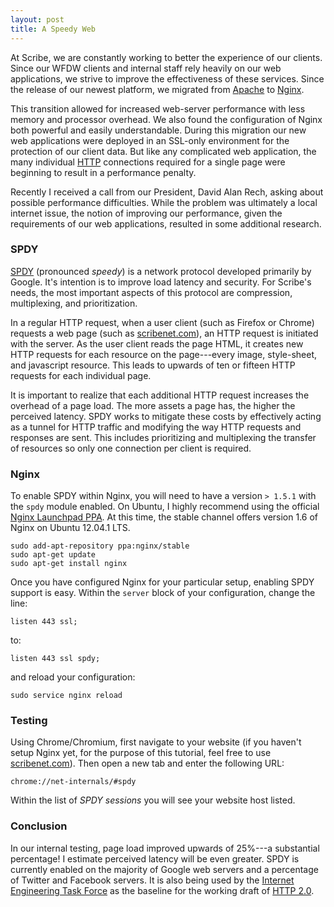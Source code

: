 ```yaml
---
layout: post
title: A Speedy Web
---
```


At Scribe, we are constantly working to better the experience of our clients. Since our WFDW clients and internal staff rely heavily on our web applications, we strive to improve the effectiveness of these services. Since the release of our newest platform, we migrated from [Apache](http://en.wikipedia.org/wiki/Apache_HTTP_Server) to [Nginx](http://en.wikipedia.org/wiki/Nginx). 

This transition allowed for increased web-server performance with less memory and processor overhead. We also found the configuration of Nginx both powerful and easily understandable. During this migration our new web applications were deployed in an SSL-only environment for the protection of our client data. But like any complicated web application, the many individual [HTTP](http://en.wikipedia.org/wiki/HTTP) connections required for a single page were beginning to result in a performance penalty.

Recently I received a call from our President, David Alan Rech, asking about possible performance difficulties. While the problem was ultimately a local internet issue, the notion of improving our performance, given the requirements of our web applications, resulted in some additional research. 

### SPDY

[SPDY](http://en.wikipedia.org/wiki/SPDY) (pronounced *speedy*) is a network protocol developed primarily by Google. It's intention is to improve load latency and security. For Scribe's needs, the most important aspects of this protocol are compression, multiplexing, and prioritization. 

In a regular HTTP request, when a user client (such as Firefox or Chrome) requests a web page (such as [scribenet.com](https://scribenet.com/)), an HTTP request is initiated with the server. As the user client reads the page HTML, it creates new HTTP requests for each resource on the page---every image, style-sheet, and javascript resource. This leads to upwards of ten or fifteen HTTP requests for each individual page. 

It is important to realize that each additional HTTP request increases the overhead of a page load. The more assets a page has, the higher the perceived latency. SPDY works to mitigate these costs by effectively acting as a tunnel for HTTP traffic and modifying the way HTTP requests and responses are sent. This includes prioritizing and multiplexing the transfer of resources so only one connection per client is required.

### Nginx

To enable SPDY within Nginx, you will need to have a version `> 1.5.1` with the `spdy` module enabled. On Ubuntu, I highly recommend using the official [Nginx Launchpad PPA](https://launchpad.net/~nginx/+archive/stable). At this time, the stable channel offers version 1.6 of Nginx on Ubuntu 12.04.1 LTS.

```
sudo add-apt-repository ppa:nginx/stable
sudo apt-get update
sudo apt-get install nginx
```

Once you have configured Nginx for your particular setup, enabling SPDY support is easy. Within the `server` block of your configuration, change the line:

```
listen 443 ssl;
```

to:

```
listen 443 ssl spdy;
```

and reload your configuration:

```
sudo service nginx reload
```

### Testing

Using Chrome/Chromium, first navigate to your website (if you haven't setup Nginx yet, for the purpose of this tutorial, feel free to use [scribenet.com](https://scribenet.com/)). Then open a new tab and enter the following URL:

```
chrome://net-internals/#spdy
```

Within the list of *SPDY sessions* you will see your website host listed.

### Conclusion

In our internal testing, page load improved upwards of 25%---a substantial percentage! I estimate perceived latency will be even greater. SPDY is currently enabled on the majority of Google web servers and a percentage of Twitter and Facebook servers. It is also being used by the [Internet Engineering Task Force](http://en.wikipedia.org/wiki/Internet_Engineering_Task_Force) as the baseline for the working draft of [HTTP 2.0](http://en.wikipedia.org/wiki/HTTP_2.0).